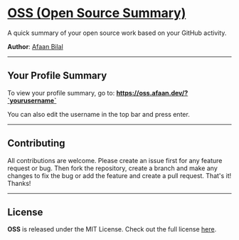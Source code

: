 [OSS (Open Source Summary)](https://oss.afaan.dev)
==================================================

A quick summary of your open source work based on your GitHub activity.

**Author**: [Afaan Bilal](https://afaan.dev)

---

## Your Profile Summary

To view your profile summary, go to: **https://oss.afaan.dev/?`yourusername`**

You can also edit the username in the top bar and press enter.

---

## Contributing
All contributions are welcome. Please create an issue first for any feature request
or bug. Then fork the repository, create a branch and make any changes to fix the bug
or add the feature and create a pull request. That's it!
Thanks!

---

## License
**OSS** is released under the MIT License.
Check out the full license [here](LICENSE).
